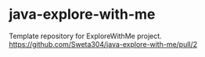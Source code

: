 # java-explore-with-me
Template repository for ExploreWithMe project.
https://github.com/Sweta304/java-explore-with-me/pull/2
